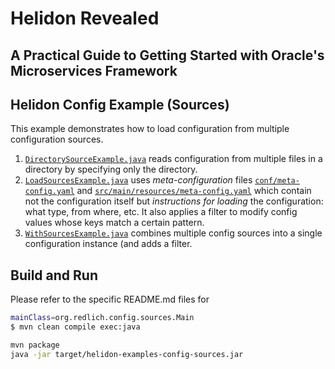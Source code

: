 # Helidon Revealed
## A Practical Guide to Getting Started with Oracle's Microservices Framework
## Helidon Config Example (Sources)

This example demonstrates how to load configuration from multiple configuration sources.

1. [`DirectorySourceExample.java`](./src/main/java/org/redlich/config/sources/DirectorySourceExample.java)
   reads configuration from multiple files in a directory by specifying only the directory.
2. [`LoadSourcesExample.java`](./src/main/java/org/redlich/config/sources/LoadSourcesExample.java)
   uses _meta-configuration_ files [`conf/meta-config.yaml`](./conf/meta-config.yaml)
   and [`src/main/resources/meta-config.yaml`](./src/main/resources/meta-config.yaml)
   which contain not the configuration itself but
   _instructions for loading_ the configuration: what type, from where, etc. It also
   applies a filter to modify config values whose keys match a certain pattern.
3. [`WithSourcesExample.java`](./src/main/java/org/redlich/config/sources/WithSourcesExample.java)
   combines multiple config sources into a single configuration instance (and adds a
   filter.


## Build and Run

Please refer to the specific README.md files for
```bash
mainClass=org.redlich.config.sources.Main
$ mvn clean compile exec:java 
```

```bash
mvn package
java -jar target/helidon-examples-config-sources.jar
```
